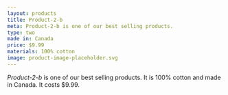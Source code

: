```yaml
---
layout: products
title: Product-2-b
meta: Product-2-b is one of our best selling products.
type: two
made in: Canada
price: $9.99
materials: 100% cotton
image: product-image-placeholder.svg
---
```


*Product-2-b* is one of our best selling products. It is 100% cotton and made in Canada. It costs $9.99.
